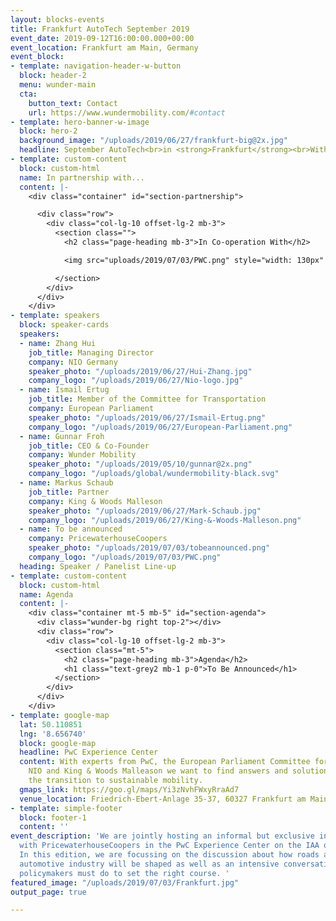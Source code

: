 ```yaml
---
layout: blocks-events
title: Frankfurt AutoTech September 2019
event_date: 2019-09-12T16:00:00.000+00:00
event_location: Frankfurt am Main, Germany
event_block:
- template: navigation-header-w-button
  block: header-2
  menu: wunder-main
  cta:
    button_text: Contact
    url: https://www.wundermobility.com/#contact
- template: hero-banner-w-image
  block: hero-2
  background_image: "/uploads/2019/06/27/frankfurt-big@2x.jpg"
  headline: September AutoTech<br>in <strong>Frankfurt</strong><br>With PwC Strategy&amp;
- template: custom-content
  block: custom-html
  name: In partnership with...
  content: |-
    <div class="container" id="section-partnership">

      <div class="row">
        <div class="col-lg-10 offset-lg-2 mb-3">
          <section class="">
            <h2 class="page-heading mb-3">In Co-operation With</h2>

            <img src="uploads/2019/07/03/PWC.png" style="width: 130px" class="mr-4" />

          </section>
        </div>
      </div>
    </div>
- template: speakers
  block: speaker-cards
  speakers:
  - name: Zhang Hui
    job_title: Managing Director
    company: NIO Germany
    speaker_photo: "/uploads/2019/06/27/Hui-Zhang.jpg"
    company_logo: "/uploads/2019/06/27/Nio-logo.jpg"
  - name: Ismail Ertug
    job_title: Member of the Committee for Transportation
    company: European Parliament
    speaker_photo: "/uploads/2019/06/27/Ismail-Ertug.png"
    company_logo: "/uploads/2019/06/27/European-Parliament.png"
  - name: Gunnar Froh
    job_title: CEO & Co-Founder
    company: Wunder Mobility
    speaker_photo: "/uploads/2019/05/10/gunnar@2x.png"
    company_logo: "/uploads/global/wundermobility-black.svg"
  - name: Markus Schaub
    job_title: Partner
    company: King & Woods Malleson
    speaker_photo: "/uploads/2019/06/27/Mark-Schaub.jpg"
    company_logo: "/uploads/2019/06/27/King-&-Woods-Malleson.png"
  - name: To be announced
    company: PricewaterhouseCoopers
    speaker_photo: "/uploads/2019/07/03/tobeannounced.png"
    company_logo: "/uploads/2019/07/03/PWC.png"
  heading: Speaker / Panelist Line-up
- template: custom-content
  block: custom-html
  name: Agenda
  content: |-
    <div class="container mt-5 mb-5" id="section-agenda">
      <div class="wunder-bg right top-2"></div>
      <div class="row">
        <div class="col-lg-10 offset-lg-2 mb-3">
          <section class="mt-5">
            <h2 class="page-heading mb-3">Agenda</h2>
            <h1 class="text-grey2 mb-1 p-0">To Be Announced</h1>
          </section>
        </div>
      </div>
    </div>
- template: google-map
  lat: 50.110851
  lng: '8.656740'
  block: google-map
  headline: PwC Experience Center
  content: With experts from PwC, the European Parliament Committee for Transportation,
    NIO and King & Woods Malleason we want to find answers and solutions to accelerate
    the transition to sustainable mobility.
  gmaps_link: https://goo.gl/maps/Yi3zNvhFWxyRraAd7
  venue_location: Friedrich-Ebert-Anlage 35-37, 60327 Frankfurt am Main
- template: simple-footer
  block: footer-1
  content: ''
event_description: 'We are jointly hosting an informal but exclusive invite-only event
  with PricewaterhouseCoopers in the PwC Experience Center on the IAA opening day.
  In this edition, we are focussing on the discussion about how roads and how the
  automotive industry will be shaped as well as an intensive conversation about what
  policymakers must do to set the right course. '
featured_image: "/uploads/2019/07/03/Frankfurt.jpg"
output_page: true

---
```

